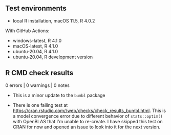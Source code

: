 ## Test environments
* local R installation, macOS 11.5, R 4.0.2

With GitHub Actions:

* windows-latest, R 4.1.0
* macOS-latest, R 4.1.0
* ubuntu-20.04, R 4.1.0
* ubuntu-20.04, R development version

## R CMD check results

0 errors | 0 warnings | 0 notes

* This is a minor update to the `bumbl` package

* There is one failing test at https://cran.rstudio.com//web/checks/check_results_bumbl.html.  This is a model convergence error due to different behavior of `stats::optim()` with OpenBLAS that I'm unable to re-create.  I have skipped this test on CRAN for now and opened an issue to look into it for the next version.
